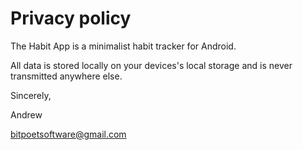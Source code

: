 # Privacy policy

The Habit App is a minimalist habit tracker for Android.

All data is stored locally on your devices's local storage and is never transmitted anywhere else.

Sincerely,

Andrew

bitpoetsoftware@gmail.com
